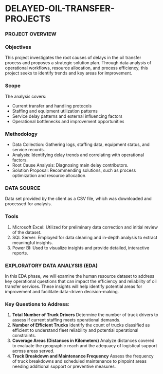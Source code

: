 # DELAYED-OIL-TRANSFER-PROJECTS

### PROJECT OVERVIEW

### Objectives
This project investigates the root causes of delays in the oil transfer process and proposes a strategic solution plan. Through data analysis of operational workflows, resource allocation, and process efficiency, this project seeks to identify trends and key areas for improvement.

### Scope
The analysis covers:
- Current transfer and handling protocols
- Staffing and equipment utilization patterns
- Service delay patterns and external influencing factors
- Operational bottlenecks and improvement opportunities

### Methodology
- Data Collection: Gathering logs, staffing data, equipment status, and service records.
- Analysis: Identifying delay trends and correlating with operational factors.
- Root Cause Analysis: Diagnosing main delay contributors.
- Solution Proposal: Recommending solutions, such as process optimization and resource allocation.

### DATA SOURCE
Data set provided by the client as a CSV file, which was downloaded and processed for analysis.

### Tools
1. Microsoft Excel: Utilized for preliminary data correction and initial review of the dataset.
2. SQL Server: Employed for data cleaning and in-depth analysis to extract meaningful insights.
3. Power BI: Used to visualize insights and provide detailed, interactive reports.

### EXPLORATORY DATA ANALYSIS (EDA)
In this EDA phase, we will examine the human resource dataset to address key operational questions that can impact the efficiency and reliability of oil transfer services. These insights will help identify potential areas for improvement and facilitate data-driven decision-making.

### Key Questions to Address:
1. **Total Number of Truck Drivers**
   Determine the number of truck drivers to assess if current staffing meets operational demands.
2. **Number of Efficient Trucks**
   Identify the count of trucks classified as efficient to understand fleet reliability and potential operational constraints.
3. **Coverage Areas (Distances in Kilometers)**
   Analyze distances covered to evaluate the geographic reach and the adequacy of logistical support across areas served.
4. **Truck Breakdown and Maintenance Frequency**
   Assess the frequency of truck breakdowns and scheduled maintenance to pinpoint areas needing additional support or preventive measures.
